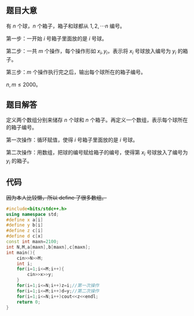 ## 题目大意

有 $n$ 个球，$n$ 个箱子，箱子和球都从 $1,2,\cdots n$ 编号。

第一步：一开始 $i$ 号箱子里面放的是 $i$ 号球。

第二步：一共 $m$ 个操作，每个操作形如 $x_i,y_i$，表示将 $x_i$ 号球放入编号为 $y_i$ 的箱子。

第三步：$m$ 个操作执行完之后，输出每个球所在的箱子编号。

$n, m \le 2000$。

## 题目解答

定义两个数组分别来储存 $n$ 个球和 $n$ 个箱子。再定义一个数组，表示每个球所在的箱子编号。

第一次操作：循环赋值，使得 $i$ 号箱子里面放的是 $i$ 号球。

第二次操作：用数组，把球的编号赋给箱子的编号，使得第 $x_i$ 号球放入了编号为 $y_i$ 的箱子。

## 代码

~~因为本人比较懒，所以 define 了很多数组。~~

```cpp
#include<bits/stdc++.h>
using namespace std;
#define x a[i]
#define y b[i]
#define z c[i]
#define d c[x]
const int maxn=2100;
int N,M,a[maxn],b[maxn],c[maxn]; 
int main(){
	cin>>N>>M;
	int i;
	for(i=1;i<=M;i++){
		cin>>x>>y;
	}
	for(i=1;i<=N;i++)z=i;//第一次操作
	for(i=1;i<=M;i++)d=y;//第二次操作
	for(i=1;i<=N;i++)cout<<z<<endl;
	return 0;
}
 
```

